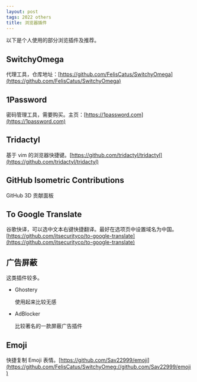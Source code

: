 ```yaml
---
layout: post
tags: 2022 others
title: 浏览器插件
---
```


以下是个人使用的部分浏览插件及推荐。

## SwitchyOmega

代理工具，仓库地址：[https://github.com/FelisCatus/SwitchyOmega](https://github.com/FelisCatus/SwitchyOmega)

## 1Password

密码管理工具，需要购买。主页：[https://1password.com](https://1password.com)

## Tridactyl

基于 vim 的浏览器快捷键。[https://github.com/tridactyl/tridactyl](https://github.com/tridactyl/tridactyl)

## GitHub Isometric Contributions

GitHub 3D 贡献面板

## To Google Translate

谷歌快译，可以选中文本右键快捷翻译。最好在选项页中设置域名为中国。[https://github.com/itsecurityco/to-google-translate](https://github.com/itsecurityco/to-google-translate)

## 广告屏蔽

这类插件较多。

- Ghostery

   使用起来比较无感

- AdBlocker

   比较著名的一款屏蔽广告插件

## Emoji

快捷复制 Emoji 表情。[https://github.com/Sav22999/emoji](https://github.com/FelisCatus/SwitchyOmeg://github.com/Sav22999/emoji)
